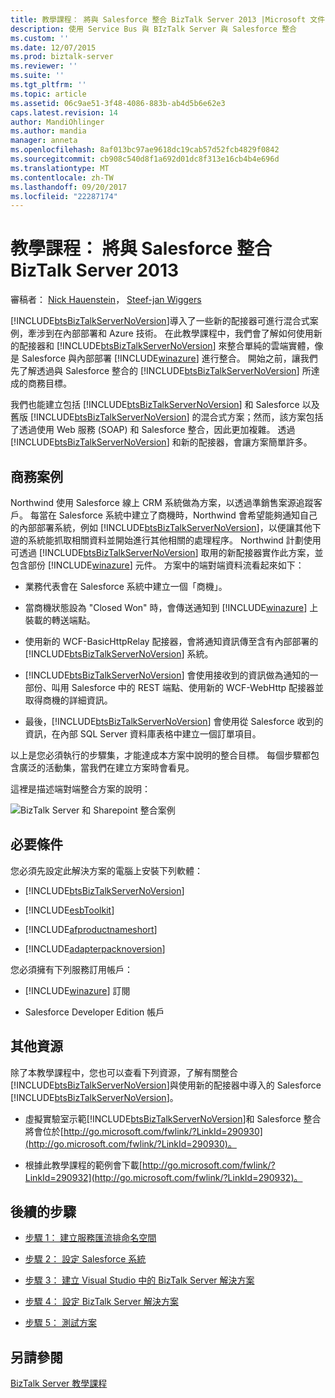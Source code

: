 ```yaml
---
title: 教學課程： 將與 Salesforce 整合 BizTalk Server 2013 |Microsoft 文件
description: 使用 Service Bus 與 BIzTalk Server 與 Salesforce 整合
ms.custom: ''
ms.date: 12/07/2015
ms.prod: biztalk-server
ms.reviewer: ''
ms.suite: ''
ms.tgt_pltfrm: ''
ms.topic: article
ms.assetid: 06c9ae51-3f48-4086-883b-ab4d5b6e62e3
caps.latest.revision: 14
author: MandiOhlinger
ms.author: mandia
manager: anneta
ms.openlocfilehash: 8af013bc97ae9618dc19cab57d52fcb4829f0842
ms.sourcegitcommit: cb908c540d8f1a692d01dc8f313e16cb4b4e696d
ms.translationtype: MT
ms.contentlocale: zh-TW
ms.lasthandoff: 09/20/2017
ms.locfileid: "22287174"
---
```

# <a name="tutorial-integrating-biztalk-server-2013-with-salesforce"></a>教學課程： 將與 Salesforce 整合 BizTalk Server 2013
審稿者： [Nick Hauenstein](http://social.msdn.microsoft.com/profile/nick.hauenstein/)， [Steef-jan Wiggers](http://social.msdn.microsoft.com/profile/steef-jan%20wiggers)  
  
 [!INCLUDE[btsBizTalkServerNoVersion](../includes/btsbiztalkservernoversion-md.md)]導入了一些新的配接器可進行混合式案例，牽涉到在內部部署和 Azure 技術。 在此教學課程中，我們會了解如何使用新的配接器和 [!INCLUDE[btsBizTalkServerNoVersion](../includes/btsbiztalkservernoversion-md.md)] 來整合單純的雲端實體，像是 Salesforce 與內部部署 [!INCLUDE[winazure](../includes/winazure-md.md)] 進行整合。 開始之前，讓我們先了解透過與 Salesforce 整合的 [!INCLUDE[btsBizTalkServerNoVersion](../includes/btsbiztalkservernoversion-md.md)] 所達成的商務目標。  
  
 我們也能建立包括 [!INCLUDE[btsBizTalkServerNoVersion](../includes/btsbiztalkservernoversion-md.md)] 和 Salesforce 以及舊版 [!INCLUDE[btsBizTalkServerNoVersion](../includes/btsbiztalkservernoversion-md.md)] 的混合式方案；然而，該方案包括了透過使用 Web 服務 (SOAP) 和 Salesforce 整合，因此更加複雜。 透過 [!INCLUDE[btsBizTalkServerNoVersion](../includes/btsbiztalkservernoversion-md.md)] 和新的配接器，會讓方案簡單許多。  
  
## <a name="business-scenario"></a>商務案例  
 Northwind 使用 Salesforce 線上 CRM 系統做為方案，以透過準銷售案源追蹤客戶。 每當在 Salesforce 系統中建立了商機時，Northwind 會希望能夠通知自己的內部部署系統，例如 [!INCLUDE[btsBizTalkServerNoVersion](../includes/btsbiztalkservernoversion-md.md)]，以便讓其他下遊的系統能抓取相關資料並開始進行其他相關的處理程序。 Northwind 計劃使用可透過 [!INCLUDE[btsBizTalkServerNoVersion](../includes/btsbiztalkservernoversion-md.md)] 取用的新配接器實作此方案，並包含部份 [!INCLUDE[winazure](../includes/winazure-md.md)] 元件。 方案中的端對端資料流看起來如下：  
  
-   業務代表會在 Salesforce 系統中建立一個「商機」。  
  
-   當商機狀態設為 "Closed Won" 時，會傳送通知到 [!INCLUDE[winazure](../includes/winazure-md.md)] 上裝載的轉送端點。  
  
-   使用新的 WCF-BasicHttpRelay 配接器，會將通知資訊傳至含有內部部署的 [!INCLUDE[btsBizTalkServerNoVersion](../includes/btsbiztalkservernoversion-md.md)] 系統。  
  
-   [!INCLUDE[btsBizTalkServerNoVersion](../includes/btsbiztalkservernoversion-md.md)] 會使用接收到的資訊做為通知的一部份、叫用 Salesforce 中的 REST 端點、使用新的 WCF-WebHttp 配接器並取得商機的詳細資訊。  
  
-   最後，[!INCLUDE[btsBizTalkServerNoVersion](../includes/btsbiztalkservernoversion-md.md)] 會使用從 Salesforce 收到的資訊，在內部 SQL Server 資料庫表格中建立一個訂單項目。  
  
 以上是您必須執行的步驟集，才能達成本方案中說明的整合目標。 每個步驟都包含廣泛的活動集，當我們在建立方案時會看見。  
  
 這裡是描述端對端整合方案的說明：  
  
 ![BizTalk Server 和 Sharepoint 整合案例](../core/media/bts-sf-scenario.gif "BTS_SF_Scenario")  
  
## <a name="prerequisites"></a>必要條件  
 您必須先設定此解決方案的電腦上安裝下列軟體：  
  
-   [!INCLUDE[btsBizTalkServerNoVersion](../includes/btsbiztalkservernoversion-md.md)]  
  
-   [!INCLUDE[esbToolkit](../includes/esbtoolkit-md.md)]  
  
-   [!INCLUDE[afproductnameshort](../includes/afproductnameshort-md.md)]  
  
-   [!INCLUDE[adapterpacknoversion](../includes/adapterpacknoversion-md.md)]  
  
 您必須擁有下列服務訂用帳戶：  
  
-   [!INCLUDE[winazure](../includes/winazure-md.md)] 訂閱  
  
-   Salesforce Developer Edition 帳戶  
  
## <a name="more-resources"></a>其他資源  
 除了本教學課程中，您也可以查看下列資源，了解有關整合[!INCLUDE[btsBizTalkServerNoVersion](../includes/btsbiztalkservernoversion-md.md)]與使用新的配接器中導入的 Salesforce [!INCLUDE[btsBizTalkServerNoVersion](../includes/btsbiztalkservernoversion-md.md)]。  
  
-   虛擬實驗室示範[!INCLUDE[btsBizTalkServerNoVersion](../includes/btsbiztalkservernoversion-md.md)]和 Salesforce 整合將會位於[http://go.microsoft.com/fwlink/?LinkId=290930](http://go.microsoft.com/fwlink/?LinkId=290930)。  
  
-   根據此教學課程的範例會下載[http://go.microsoft.com/fwlink/?LinkId=290932](http://go.microsoft.com/fwlink/?LinkId=290932)。  
  
## <a name="next-steps"></a>後續的步驟
  
-   [步驟 1： 建立服務匯流排命名空間](../core/step-1-create-a-service-bus-namespace.md)  
  
-   [步驟 2： 設定 Salesforce 系統](../core/step-2-set-up-the-salesforce-system.md)  
  
-   [步驟 3： 建立 Visual Studio 中的 BizTalk Server 解決方案](../core/step-3-create-the-biztalk-server-solution-in-visual-studio.md)  
  
-   [步驟 4： 設定 BizTalk Server 解決方案](../core/step-4-configure-the-biztalk-server-solution.md)  
  
-   [步驟 5： 測試方案](../core/step-5-test-the-solution.md)  
  
## <a name="see-also"></a>另請參閱  
 [BizTalk Server 教學課程](../core/biztalk-server-tutorials.md)